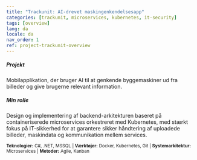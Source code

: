 ```yaml
---
title: "Trackunit: AI-drevet maskingenkendelsesapp"
categories: [trackunit, microservices, kubernetes, it-security]
tags: [overview]
lang: da
locale: da
nav_order: 1
ref: project-trackunit-overview
---
```

##### Projekt
Mobilapplikation, der bruger AI til at genkende byggemaskiner ud fra billeder og give brugerne relevant information.

##### Min rolle
Design og implementering af backend-arkitekturen baseret på containeriserede microservices orkestreret med Kubernetes, med stærkt fokus på IT-sikkerhed for at garantere sikker håndtering af uploadede billeder, maskindata og kommunikation mellem services.

<small> **Teknologier:** C#, .NET, MSSQL | **Værktøjer:** Docker, Kubernetes, Git | **Systemarkitektur:** Microservices | **Metoder:** Agile, Kanban</small>
